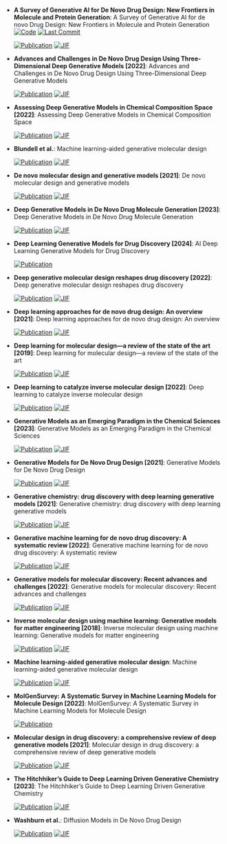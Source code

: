 



- **A Survey of Generative AI for De Novo Drug Design: New Frontiers in Molecule and Protein Generation**: A Survey of Generative AI for de novo Drug Design: New Frontiers in Molecule and Protein Generation  
    [![Code](https://img.shields.io/github/stars/gersteinlab/GenAI4Drug?style=for-the-badge&logo=github)](https://github.com/gersteinlab/GenAI4Drug) 
    [![Last Commit](https://img.shields.io/github/last-commit/gersteinlab/GenAI4Drug?style=for-the-badge&logo=github)](https://github.com/gersteinlab/GenAI4Drug) 

    [![Publication](https://img.shields.io/badge/Publication-Citations:7-blue?style=for-the-badge&logo=bookstack)](https://doi.org/10.1093/bib/bbae338) 
    [![JIF](https://img.shields.io/badge/Impact_Factor-6.80-purple?style=for-the-badge&logo=academia)](https://doi.org/10.1093/bib/bbae338)



- **Advances and Challenges in De Novo Drug Design Using Three-Dimensional Deep Generative Models [2022]**: Advances and Challenges in De Novo Drug Design Using Three-Dimensional Deep Generative Models  

    [![Publication](https://img.shields.io/badge/Publication-Citations:41-blue?style=for-the-badge&logo=bookstack)](https://doi.org/10.1021/acs.jcim.2c00042) 
    [![JIF](https://img.shields.io/badge/Impact_Factor-5.60-purple?style=for-the-badge&logo=academia)](https://doi.org/10.1021/acs.jcim.2c00042)



- **Assessing Deep Generative Models in Chemical Composition Space [2022]**: Assessing Deep Generative Models in Chemical Composition Space  

    [![Publication](https://img.shields.io/badge/Publication-Citations:15-blue?style=for-the-badge&logo=bookstack)](https://doi.org/10.1021/acs.chemmater.2c01860) 
    [![JIF](https://img.shields.io/badge/Impact_Factor-7.20-purple?style=for-the-badge&logo=academia)](https://doi.org/10.1021/acs.chemmater.2c01860)



- **Blundell et al.**: Machine learning-aided generative molecular design  

    [![Publication](https://img.shields.io/badge/Publication-Citations:18-blue?style=for-the-badge&logo=bookstack)](https://doi.org/10.1038/s42256-024-00843-5) 
    [![JIF](https://img.shields.io/badge/Impact_Factor-18.80-purple?style=for-the-badge&logo=academia)](https://doi.org/10.1038/s42256-024-00843-5)



- **De novo molecular design and generative models [2021]**: De novo molecular design and generative models  

    [![Publication](https://img.shields.io/badge/Publication-Citations:162-blue?style=for-the-badge&logo=bookstack)](https://doi.org/10.1016/j.drudis.2021.05.019) 
    [![JIF](https://img.shields.io/badge/Impact_Factor-6.50-purple?style=for-the-badge&logo=academia)](https://doi.org/10.1016/j.drudis.2021.05.019)



- **Deep Generative Models in De Novo Drug Molecule Generation [2023]**: Deep Generative Models in De Novo Drug Molecule Generation  

    [![Publication](https://img.shields.io/badge/Publication-Citations:19-blue?style=for-the-badge&logo=bookstack)](https://doi.org/10.1021/acs.jcim.3c01496) 
    [![JIF](https://img.shields.io/badge/Impact_Factor-5.60-purple?style=for-the-badge&logo=academia)](https://doi.org/10.1021/acs.jcim.3c01496)



- **Deep Learning Generative Models for Drug Discovery [2024]**: AI Deep Learning Generative Models for Drug Discovery  

    [![Publication](https://img.shields.io/badge/Publication-Citations:3-blue?style=for-the-badge&logo=bookstack)](https://doi.org/10.1007/978-3-031-46238-2_23) 



- **Deep generative molecular design reshapes drug discovery [2022]**: Deep generative molecular design reshapes drug discovery  

    [![Publication](https://img.shields.io/badge/Publication-Citations:89-blue?style=for-the-badge&logo=bookstack)](https://doi.org/10.1016/j.xcrm.2022.100794) 
    [![JIF](https://img.shields.io/badge/Impact_Factor-11.70-purple?style=for-the-badge&logo=academia)](https://doi.org/10.1016/j.xcrm.2022.100794)



- **Deep learning approaches for de novo drug design: An overview [2021]**: Deep learning approaches for de novo drug design: An overview  

    [![Publication](https://img.shields.io/badge/Publication-Citations:0-blue?style=for-the-badge&logo=bookstack)](https://doi.org/10.1016/j.sbi.2021.10.001) 
    [![JIF](https://img.shields.io/badge/Impact_Factor-6.10-purple?style=for-the-badge&logo=academia)](https://doi.org/10.1016/j.sbi.2021.10.001)



- **Deep learning for molecular design—a review of the state of the art [2019]**: Deep learning for molecular design—a review of the state of the art  

    [![Publication](https://img.shields.io/badge/Publication-Citations:429-blue?style=for-the-badge&logo=bookstack)](https://doi.org/10.1039/C9ME00039A) 
    [![JIF](https://img.shields.io/badge/Impact_Factor-3.20-purple?style=for-the-badge&logo=academia)](https://doi.org/10.1039/C9ME00039A)



- **Deep learning to catalyze inverse molecular design [2022]**: Deep learning to catalyze inverse molecular design  

    [![Publication](https://img.shields.io/badge/Publication-Citations:19-blue?style=for-the-badge&logo=bookstack)](https://doi.org/10.1016/j.cej.2022.136669) 
    [![JIF](https://img.shields.io/badge/Impact_Factor-13.30-purple?style=for-the-badge&logo=academia)](https://doi.org/10.1016/j.cej.2022.136669)



- **Generative Models as an Emerging Paradigm in the Chemical Sciences [2023]**: Generative Models as an Emerging Paradigm in the Chemical Sciences  

    [![Publication](https://img.shields.io/badge/Publication-Citations:110-blue?style=for-the-badge&logo=bookstack)](https://doi.org/10.1021/jacs.2c13467) 
    [![JIF](https://img.shields.io/badge/Impact_Factor-14.40-purple?style=for-the-badge&logo=academia)](https://doi.org/10.1021/jacs.2c13467)



- **Generative Models for De Novo Drug Design [2021]**: Generative Models for De Novo Drug Design  

    [![Publication](https://img.shields.io/badge/Publication-Citations:111-blue?style=for-the-badge&logo=bookstack)](https://doi.org/10.1021/acs.jmedchem.1c00927) 
    [![JIF](https://img.shields.io/badge/Impact_Factor-6.80-purple?style=for-the-badge&logo=academia)](https://doi.org/10.1021/acs.jmedchem.1c00927)



- **Generative chemistry: drug discovery with deep learning generative models [2021]**: Generative chemistry: drug discovery with deep learning generative models  

    [![Publication](https://img.shields.io/badge/Publication-Citations:85-blue?style=for-the-badge&logo=bookstack)](https://doi.org/10.1007/s00894-021-04674-8) 
    [![JIF](https://img.shields.io/badge/Impact_Factor-2.10-purple?style=for-the-badge&logo=academia)](https://doi.org/10.1007/s00894-021-04674-8)



- **Generative machine learning for de novo drug discovery: A systematic review [2022]**: Generative machine learning for de novo drug discovery: A systematic review  

    [![Publication](https://img.shields.io/badge/Publication-Citations:68-blue?style=for-the-badge&logo=bookstack)](https://doi.org/10.1016/j.compbiomed.2022.105403) 
    [![JIF](https://img.shields.io/badge/Impact_Factor-7.00-purple?style=for-the-badge&logo=academia)](https://doi.org/10.1016/j.compbiomed.2022.105403)



- **Generative models for molecular discovery: Recent advances and challenges [2022]**: Generative models for molecular discovery: Recent advances and challenges  

    [![Publication](https://img.shields.io/badge/Publication-Citations:133-blue?style=for-the-badge&logo=bookstack)](https://doi.org/10.1002/wcms.1608) 
    [![JIF](https://img.shields.io/badge/Impact_Factor-16.80-purple?style=for-the-badge&logo=academia)](https://doi.org/10.1002/wcms.1608)



- **Inverse molecular design using machine learning: Generative models for matter engineering [2018]**: Inverse molecular design using machine learning: Generative models for matter engineering  

    [![Publication](https://img.shields.io/badge/Publication-Citations:1248-blue?style=for-the-badge&logo=bookstack)](https://doi.org/10.1126/science.aat2663) 
    [![JIF](https://img.shields.io/badge/Impact_Factor-44.70-purple?style=for-the-badge&logo=academia)](https://doi.org/10.1126/science.aat2663)



- **Machine learning-aided generative molecular design**: Machine learning-aided generative molecular design  

    [![Publication](https://img.shields.io/badge/Publication-Citations:18-blue?style=for-the-badge&logo=bookstack)](https://doi.org/10.1038/s42256-024-00843-5) 
    [![JIF](https://img.shields.io/badge/Impact_Factor-18.80-purple?style=for-the-badge&logo=academia)](https://doi.org/10.1038/s42256-024-00843-5)



- **MolGenSurvey: A Systematic Survey in Machine Learning Models for Molecule Design [2022]**: MolGenSurvey: A Systematic Survey in Machine Learning Models for Molecule Design  

    [![Publication](https://img.shields.io/badge/Publication-Citations:0-blue?style=for-the-badge&logo=bookstack)](https://doi.org/10.48550/arXiv.2203.14500) 



- **Molecular design in drug discovery: a comprehensive review of deep generative models [2021]**: Molecular design in drug discovery: a comprehensive review of deep generative models  

    [![Publication](https://img.shields.io/badge/Publication-Citations:92-blue?style=for-the-badge&logo=bookstack)](https://doi.org/10.1093/bib/bbab344) 
    [![JIF](https://img.shields.io/badge/Impact_Factor-6.80-purple?style=for-the-badge&logo=academia)](https://doi.org/10.1093/bib/bbab344)



- **The Hitchhiker’s Guide to Deep Learning Driven Generative Chemistry [2023]**: The Hitchhiker’s Guide to Deep Learning Driven Generative Chemistry  

    [![Publication](https://img.shields.io/badge/Publication-Citations:16-blue?style=for-the-badge&logo=bookstack)](https://doi.org/10.1021/acsmedchemlett.3c00041) 
    [![JIF](https://img.shields.io/badge/Impact_Factor-3.50-purple?style=for-the-badge&logo=academia)](https://doi.org/10.1021/acsmedchemlett.3c00041)



- **Washburn et al.**: Diffusion Models in De Novo Drug Design  

    [![Publication](https://img.shields.io/badge/Publication-Citations:44-blue?style=for-the-badge&logo=bookstack)](https://doi.org/10.1016/j.sbi.2023.102527) 
    [![JIF](https://img.shields.io/badge/Impact_Factor-6.10-purple?style=for-the-badge&logo=academia)](https://doi.org/10.1016/j.sbi.2023.102527)


